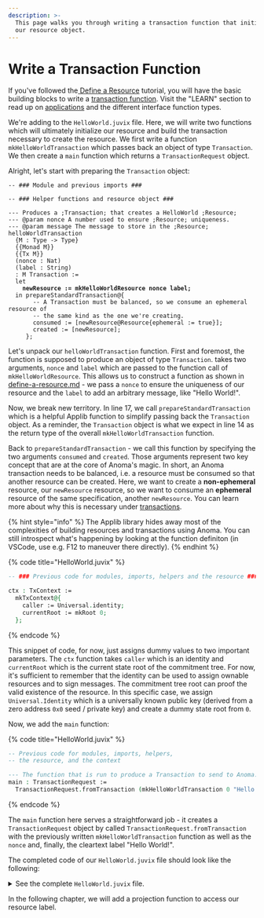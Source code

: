 ```yaml
---
description: >-
  This page walks you through writing a transaction function that initializes
  our resource object.
---
```


# Write a Transaction Function

If you've followed the[ Define a Resource](define-a-resource.md) tutorial, you will have the basic building blocks to write a [transaction function](../../learn/applications/interface.md#transaction-functions). Visit the "LEARN" section to read up on [applications](../../learn/applications/) and the different interface function types.

We're adding to the `HelloWorld.juvix` file. Here, we will write two functions which will ultimately initialize our resource and build the transaction necessary to create the resource. We first write a function `mkHelloWorldTransaction` which passes back an object of type `Transaction`. We then create a `main` function which returns a `TransactionRequest` object.

Alright, let's start with preparing the `Transaction` object:

<pre class="language-agda" data-title="HelloWorld.juvix" data-line-numbers><code class="lang-agda">-- ### Module and previous imports ###

-- ### Helper functions and resource object ###

--- Produces a ;Transaction; that creates a HelloWorld ;Resource;
--- @param nonce A number used to ensure ;Resource; uniqueness.
--- @param message The message to store in the ;Resource;
helloWorldTransaction
  {M : Type -> Type}
  {{Monad M}}
  {{Tx M}} 
  (nonce : Nat) 
  (label : String) 
  : M Transaction :=
  let
<strong>    newResource := mkHelloWorldResource nonce label;
</strong>  in prepareStandardTransaction@{
       -- A Transaction must be balanced, so we consume an ephemeral resource of
       -- the same kind as the one we're creating.
       consumed := [newResource@Resource{ephemeral := true}];
       created := [newResource];
     };
</code></pre>

Let's unpack our `helloWorldTransaction` function. First and foremost, the function is supposed to produce an object of type `Transaction`. takes two arguments, `nonce` and `label` which are passed to the function call of `mkHelloWorldResource`. This allows us to construct a function as shown in [define-a-resource.md](define-a-resource.md "mention") - we pass a `nonce` to ensure the uniqueness of our resource and the `label` to add an arbitrary message, like "Hello World!".

Now, we break new territory. In line 17, we call `prepareStandardTransaction` which is a helpful Applib function to simplify passing back the `Transaction` object. As a reminder, the `Transaction` object is what we expect in line 14 as the return type of the overall `mkHelloWorldTransaction` function.&#x20;

Back to `prepareStandardTransaction` - we call this function by specifying the two arguments `consumed` and `created`. Those arguments represent two key concept that are at the core of Anoma's magic. In short, an Anoma transaction needs to be balanced, i.e. a resource must be consumed so that another resource can be created. Here, we want to create a **non-ephemeral** resource, our `newResource` resource, so we want to consume an **ephemeral** resource of the same specification, another `newResource`. You can learn more about why this is necessary under [transactions](../../learn/transactions/ "mention").

{% hint style="info" %}
The Applib library hides away most of the complexities of building resources and transactions using Anoma. You can still introspect what's happening by looking at the function definiton (in VSCode, use e.g. F12 to maneuver there directly).
{% endhint %}

{% code title="HelloWorld.juvix" %}
```agda
-- ### Previous code for modules, imports, helpers and the resource ###

ctx : TxContext :=
  mkTxContext@{
    caller := Universal.identity;
    currentRoot := mkRoot 0;
  };
```
{% endcode %}

This snippet of code, for now, just assigns dummy values to two important parameters. The `ctx` function takes `caller` which is an identity and `currentRoot` which is the current state root of the commitment tree. For now, it's sufficient to remember that the identity can be used to assign ownable resources and to sign messages. The commitment tree root can proof the valid existence of the resource. In this specific case, we assign `Universal.Identity` which is a universally known public key (derived from a zero address `0x0` seed / private key) and create a dummy state root from `0`.

Now, we add the `main` function:

{% code title="HelloWorld.juvix" %}
```agda
-- Previous code for modules, imports, helpers, 
-- the resource, and the context

--- The function that is run to produce a Transaction to send to Anoma.
main : TransactionRequest :=
  TransactionRequest.fromTransaction (mkHelloWorldTransaction 0 "Hello World!\n");
```
{% endcode %}

The `main` function here serves a straightforward job - it creates a `TransactionRequest` object by called `TransactionRequest.fromTransaction` with the previously written `mkHelloWorldTransaction` function as well as the `nonce` and, finally, the cleartext label "Hello World!".

The completed code of our `HelloWorld.juvix` file should look like the following:

<details>

<summary>See the complete <code>HelloWorld.juvix</code> file.</summary>

{% code title="HelloWorld.juvix" %}
```agda
module HelloWorld;

import Stdlib.Prelude open;
import Applib open;

--- A logic function that is always valid.
logic (publicInputs : Instance) (privateInputs : Witness) : Bool := true;

--- Creates a new ;Resource; that stores a ;String; message.
--- @param nonce A number used to ensure resource uniqueness
--- @param message The message to store in the ;Resource;.
mkHelloWorldResource
  (nonce : Nat)
  (message : String)
  {ephemeral : Bool := false}
  : Resource :=
  mkResource@{
    label := builtinAnomaEncode message;
    logic;
    value := 0;
    quantity := 1;
    nonce;
    ephemeral;
    randSeed := 0;
    nullifierKeyCommitment := 0;
  };

--- Produces a ;Transaction; that creates a HelloWorld ;Resource;
--- @param nonce A number used to ensure ;Resource; uniqueness.
--- @param message The message to store in the ;Resource;
helloWorldTransaction
  {M : Type -> Type} -- polymorphic function with type parameter M
  {{Monad M}} -- additional information for type parameter M
  {{Tx M}} -- random number generator needs side effects / Monad
  (nonce : Nat) 
  (label : String) 
  : M Transaction :=
  let
    newResource := mkHelloWorldResource nonce label;
  in prepareStandardTransaction@{
       -- A Transaction must be balanced, so we consume an ephemeral resource of
       -- the same kind as the one we're creating.
       consumed := [newResource@Resource{ephemeral := true}];
       created := [newResource];
     };

ctx : TxContext :=
  mkTxContext@{
    caller := Universal.identity;
    currentRoot := mkRoot 0;
  };

--- The function that is run to produce a Transaction to send to Anoma.
main : TransactionRequest :=
  buildTransactionRequest 0 ctx (helloWorldTransaction 0 "Hello World!\n");
```
{% endcode %}

</details>

In the following chapter, we will add a projection function to access our resource label.
